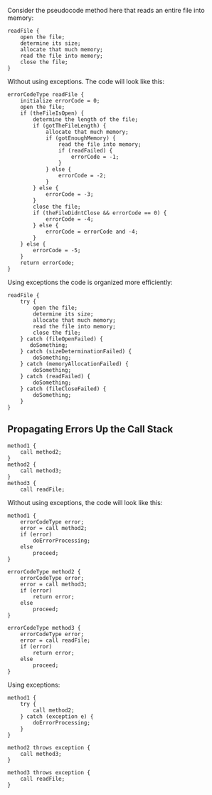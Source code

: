 Consider the pseudocode method here that reads an entire file into memory:

```
readFile {
    open the file;
    determine its size;
    allocate that much memory;
    read the file into memory;
    close the file;
}
```

Without using exceptions. The code will look like this:

```
errorCodeType readFile {
    initialize errorCode = 0;
    open the file;
    if (theFileIsOpen) {
        determine the length of the file;
        if (gotTheFileLength) {
            allocate that much memory;
            if (gotEnoughMemory) {
                read the file into memory;
                if (readFailed) {
                    errorCode = -1;
                }
            } else {
                errorCode = -2;
            }
        } else {
            errorCode = -3;
        }
        close the file;
        if (theFileDidntClose && errorCode == 0) {
            errorCode = -4;
        } else {
            errorCode = errorCode and -4;
        }
    } else {
        errorCode = -5;
    }
    return errorCode;
}
```
Using exceptions the code is organized more efficiently:

```
readFile {
    try {
        open the file;
        determine its size;
        allocate that much memory;
        read the file into memory;
        close the file;
    } catch (fileOpenFailed) {
       doSomething;
    } catch (sizeDeterminationFailed) {
        doSomething;
    } catch (memoryAllocationFailed) {
        doSomething;
    } catch (readFailed) {
        doSomething;
    } catch (fileCloseFailed) {
        doSomething;
    }
}
```

## Propagating Errors Up the Call Stack

```
method1 {
    call method2;
}
method2 {
    call method3;
}
method3 {
    call readFile;
```

Without using exceptions, the code will look like this:
```
method1 {
    errorCodeType error;
    error = call method2;
    if (error)
        doErrorProcessing;
    else
        proceed;
}

errorCodeType method2 {
    errorCodeType error;
    error = call method3;
    if (error)
        return error;
    else
        proceed;
}

errorCodeType method3 {
    errorCodeType error;
    error = call readFile;
    if (error)
        return error;
    else
        proceed;
}
```
                

Using exceptions:
```
method1 {
    try {
        call method2;
    } catch (exception e) {
        doErrorProcessing;
    }
}

method2 throws exception {
    call method3;
}

method3 throws exception {
    call readFile;
}

```                
